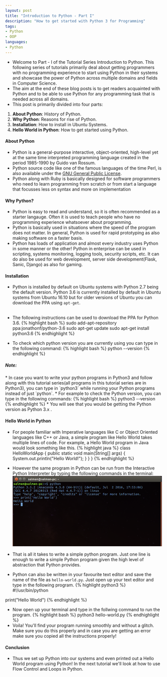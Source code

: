 ```yaml
---
layout: post
title: "Introduction to Python - Part I"
description: "How to get started with Python 3 for Programming"
tags: 
- Python
- OOP
languages:
- Python
---
```


* Welcome to Part - I of the Tutorial Series Introduction to Python. This following series of tutorials  primarily deal about getting programmers with no programming experience to start using Python in their systems and showcase the power of Python across multiple domains and fields in Computer Science.
* The aim at the end of these blog posts is to get readers acquainted with Python and to be able to use Python for any programming task that is needed across all domains.
* This post is primarily divided into four parts:
<ol>
	<li><b>About Python</b>: History of Python.</li>
	<li><b>Why Python</b>: Reasons for rise of Python.</li>
	<li><b>Installation</b>: How to install in Ubuntu Systems.</li>
	<li><b>Hello World in Python</b>: How to get started using Python.</li>    
</ol>

#### About Python 
* Python is a general-purpose interactive, object-oriented, high-level yet at the same time interpreted programming language created in the period 1985-1990 by Guido van Rossum.
* Python source code like one of the famous languages of the time Perl, is also available under the [GNU General Public License](https://www.gnu.org/licenses/gpl-3.0.en.html).
* Python along with Ruby is basically designed for software programmers who need to learn programming from scratch or from start a language that focusses less on syntax and more on implementation  

#### Why Python?
* Python is easy to read and understand, so it is often recommended as a starter langauge. Often it is used to teach people who have no programming experience whatsoever about programming. 
* Python is basically used in situations where the speed of the program does not matter. In general, Python is used for rapid prototyping as also making software on a faster basis. 
* Python has loads of application and almost every industry uses Python in some manner or the other! Python in enterprise can be used in scripting, systems monitoring, logging tools, security scripts, etc. It can do also be used for web development, server side development(Flask, Sanic, Django) as also for gaming.


#### Installation

* Python is installed by default on Ubuntu systems with Python 2.7 being the default version. Python 3.6 is currently installed by default in Ubuntu systems from Ubuntu 16.10 but for older versions of Ubuntu you can download the PPA using `apt-get`. <br><br>

* The following instructions can be used to download the PPA for Python 3.6.
{% highlight bash %}
sudo add-apt-repository ppa:jonathonf/python-3.6
sudo apt-get update
sudo apt-get install python3.6
{% endhighlight %}   

* To check which python version you are currently using you can type in the following command:
{% highlight bash %}
python --version
{% endhighlight %}

<h5 style="text-align:left;">Note:</h5>
* In case you want to write your python programs in Python3 and follow along with this tutorial series(all programs in this tutorial series are in Python3), you can type in `python3` while running your Python programs instead of just `python`.
* For example to check the Python version, you can type in the following commands:
{% highlight bash %}
python3 --version
{% endhighlight %}
* You will see that you would be getting the Python version as Python 3.x .

#### Hello World in Python

* For people familiar with Imperative languages like C or Object Oriented languages like C++ or Java, a simple program like Hello World takes multiple lines of code. For example, a Hello World program in Java would look something like this.
{% highlight java %}
class HelloWorldApp { 
	public static void main(String[] args) { 
		System.out.println("Hello World!"); 
		} 
	}
}
{% endhighlight %}  

* However the same program in Python can be run from the Interactive Python Interpreter by typing the following commands in the terminal:
![Hello World in Python](/images/post4_img1.png)
* That is all it takes to write a simple python program. Just one line is enough to write a simple Python program given the high level of abstraction that Python provides.

* Python can also be written in your favourite text editor and save the name of the file as `hello-world.py`. Just open up your text editor and type in the following program.
{% highlight python3 %}
#!/usr/bin/python

print("Hello World")
{% endhighlight %}

* Now open up your terminal and type in the follwing command to run the program.
{% highlight bash %}
python3 hello-world.py
{% endhighlight %}
* Voila! You'll find your program running smoothly and without a glitch. Make sure you do this properly and in case you are getting an error make sure you copied all the instructions properly!

#### Conclusion
* Thus we set up Python into our systems and even printed out a Hello World program using Python! In the next tutorial we'll look at how to use Flow Control and Loops in Python.